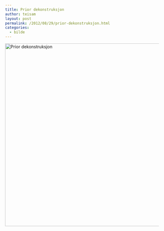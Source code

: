 ```yaml
---
title: Prior dekonstruksjon
author: teisam
layout: post
permalink: /2012/08/29/prior-dekonstruksjon.html
categories:
  - bilde
---
```

<img src="/content/prior_dekonstruksjon.jpg" alt="Prior dekonstruksjon" title="prior_dekonstruksjon.jpg" border="0" width="600" height="600" />